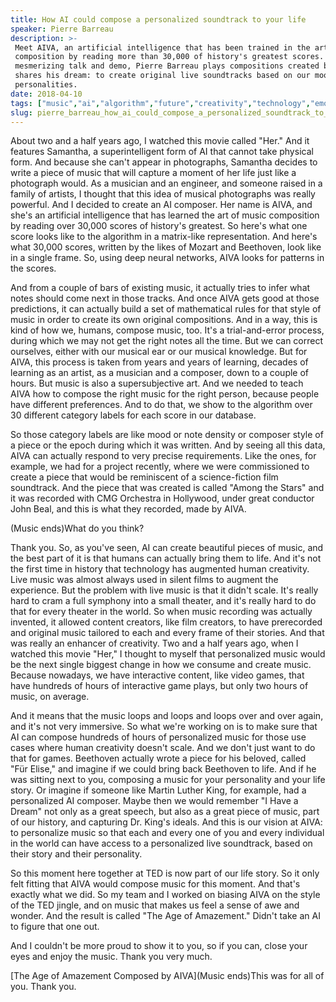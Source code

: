 ```yaml
---
title: How AI could compose a personalized soundtrack to your life
speaker: Pierre Barreau
description: >-
 Meet AIVA, an artificial intelligence that has been trained in the art of music
 composition by reading more than 30,000 of history's greatest scores. In a
 mesmerizing talk and demo, Pierre Barreau plays compositions created by AIVA and
 shares his dream: to create original live soundtracks based on our moods and
 personalities.
date: 2018-04-10
tags: ["music","ai","algorithm","future","creativity","technology","emotions","computers","science-and-art","art","demo","innovation","machine-learning"]
slug: pierre_barreau_how_ai_could_compose_a_personalized_soundtrack_to_your_life
---
```


About two and a half years ago, I watched this movie called "Her." And it features
Samantha, a superintelligent form of AI that cannot take physical form. And because she
can't appear in photographs, Samantha decides to write a piece of music that will capture
a moment of her life just like a photograph would. As a musician and an engineer, and
someone raised in a family of artists, I thought that this idea of musical photographs was
really powerful. And I decided to create an AI composer. Her name is AIVA, and she's an
artificial intelligence that has learned the art of music composition by reading over
30,000 scores of history's greatest. So here's what one score looks like to the algorithm
in a matrix-like representation. And here's what 30,000 scores, written by the likes of
Mozart and Beethoven, look like in a single frame. So, using deep neural networks, AIVA
looks for patterns in the scores.

And from a couple of bars of existing music, it actually tries to infer what notes should
come next in those tracks. And once AIVA gets good at those predictions, it can actually
build a set of mathematical rules for that style of music in order to create its own
original compositions. And in a way, this is kind of how we, humans, compose music, too.
It's a trial-and-error process, during which we may not get the right notes all the time.
But we can correct ourselves, either with our musical ear or our musical knowledge. But
for AIVA, this process is taken from years and years of learning, decades of learning as
an artist, as a musician and a composer, down to a couple of hours. But music is also a
supersubjective art. And we needed to teach AIVA how to compose the right music for the
right person, because people have different preferences. And to do that, we show to the
algorithm over 30 different category labels for each score in our database.

So those category labels are like mood or note density or composer style of a piece or the
epoch during which it was written. And by seeing all this data, AIVA can actually respond
to very precise requirements. Like the ones, for example, we had for a project recently,
where we were commissioned to create a piece that would be reminiscent of a
science-fiction film soundtrack. And the piece that was created is called "Among the
Stars" and it was recorded with CMG Orchestra in Hollywood, under great conductor John
Beal, and this is what they recorded, made by AIVA.

(Music ends)What do you think?

Thank you. So, as you've seen, AI can create beautiful pieces of music, and the best part
of it is that humans can actually bring them to life. And it's not the first time in
history that technology has augmented human creativity. Live music was almost always used
in silent films to augment the experience. But the problem with live music is that it
didn't scale. It's really hard to cram a full symphony into a small theater, and it's
really hard to do that for every theater in the world. So when music recording was
actually invented, it allowed content creators, like film creators, to have prerecorded
and original music tailored to each and every frame of their stories. And that was really
an enhancer of creativity. Two and a half years ago, when I watched this movie "Her," I
thought to myself that personalized music would be the next single biggest change in how
we consume and create music. Because nowadays, we have interactive content, like video
games, that have hundreds of hours of interactive game plays, but only two hours of music,
on average.

And it means that the music loops and loops and loops over and over again, and it's not
very immersive. So what we're working on is to make sure that AI can compose hundreds of
hours of personalized music for those use cases where human creativity doesn't scale. And
we don't just want to do that for games. Beethoven actually wrote a piece for his beloved,
called "Für Elise," and imagine if we could bring back Beethoven to life. And if he was
sitting next to you, composing a music for your personality and your life story. Or imagine
if someone like Martin Luther King, for example, had a personalized AI composer. Maybe
then we would remember "I Have a Dream" not only as a great speech, but also as a great
piece of music, part of our history, and capturing Dr. King's ideals. And this is our
vision at AIVA: to personalize music so that each and every one of you and every
individual in the world can have access to a personalized live soundtrack, based on their
story and their personality.

So this moment here together at TED is now part of our life story. So it only felt fitting
that AIVA would compose music for this moment. And that's exactly what we did. So my team
and I worked on biasing AIVA on the style of the TED jingle, and on music that makes us
feel a sense of awe and wonder. And the result is called "The Age of Amazement." Didn't
take an AI to figure that one out.

And I couldn't be more proud to show it to you, so if you can, close your eyes and enjoy
the music. Thank you very much.

[The Age of Amazement Composed by AIVA](Music ends)This was for all of you. Thank
you.

<!--
ad_duration=3.33
comment_count=27
event="TED2018"
external_start_time=0
has_talk_citation=0
intro_duration=11.82
is_subtitle_required="False"
is_talk_featured="True"
language="en"
language_swap="False"
native_language="en"
number_of_related_talks=6
number_of_speakers=1
number_of_subtitled_videos=19
number_of_tags=13
number_of_talk_download_languages=20
number_of_talk_more_resources=0
number_of_talk_recommendations=1
number_of_talks_take_actions=2
post_ad_duration=0.83
published_timestamp="2018-09-10 14:55:50"
recording_date="2018-04-10"
speaker_description="AI and music entrepreneur"
speaker_is_published=1
speaker_name="Pierre Barreau"
talk_more_resources=[]
talk_name="How AI could compose a personalized soundtrack to your life"
talk_recommendations_blurb="More resources curated by Pierre Barreau"
talks_tags=["music","ai","algorithm","future","creativity","technology","emotions","computers","science-and-art","art","demo","innovation","machine-learning"]
url_audio="https://download.ted.com/talks/PierreBarreau_2018.mp3?apikey=acme-roadrunner"
url_photo_speaker="https://pe.tedcdn.com/images/ted/b1e73cb5653ca0d751464e56b70c22c5dea52c18_254x191.jpg"
url_photo_talk="https://s3.amazonaws.com/talkstar-photos/uploads/60cb847d-f662-4dc3-8a29-6ae4c1e5d4b2/PierreBarreau_2018-embed.jpg"
url_webpage="https://www.ted.com/talks/pierre_barreau_how_ai_could_compose_a_personalized_soundtrack_to_your_life"
video_type_name="TED Stage Talk"
-->
